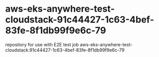 # aws-eks-anywhere-test-cloudstack-91c44427-1c63-4bef-83fe-8f1db99f9e6c-79
repository for use with E2E test job aws-eks-anywhere-test-cloudstack:91c44427-1c63-4bef-83fe-8f1db99f9e6c-79
